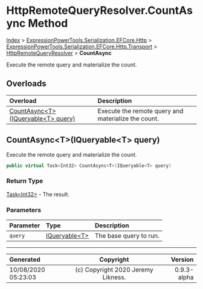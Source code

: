 ﻿# HttpRemoteQueryResolver.CountAsync Method

[Index](../index.md) > [ExpressionPowerTools.Serialization.EFCore.Http](ExpressionPowerTools.Serialization.EFCore.Http.a.md) > [ExpressionPowerTools.Serialization.EFCore.Http.Transport](ExpressionPowerTools.Serialization.EFCore.Http.Transport.n.md) > [HttpRemoteQueryResolver](ExpressionPowerTools.Serialization.EFCore.Http.Transport.HttpRemoteQueryResolver.cs.md) > **CountAsync**

Execute the remote query and materialize the count.

## Overloads

| Overload | Description |
| :-- | :-- |
| [CountAsync&lt;T>(IQueryable&lt;T> query)](#countasynctiqueryablet-query) | Execute the remote query and materialize the count. |
## CountAsync&lt;T>(IQueryable&lt;T> query)

Execute the remote query and materialize the count.

```csharp
public virtual Task<Int32> CountAsync<T>(IQueryable<T> query)
```

### Return Type

 [Task&lt;Int32>](https://docs.microsoft.com/dotnet/api/system.threading.tasks.task-1)  - The result.

### Parameters

| Parameter | Type | Description |
| :-- | :-- | :-- |
| `query` | [IQueryable&lt;T>](https://docs.microsoft.com/dotnet/api/system.linq.iqueryable-1) | The base query to run. |



---

| Generated | Copyright | Version |
| :-- | :-: | --: |
| 10/08/2020 05:23:03 | (c) Copyright 2020 Jeremy Likness. | 0.9.3-alpha |
